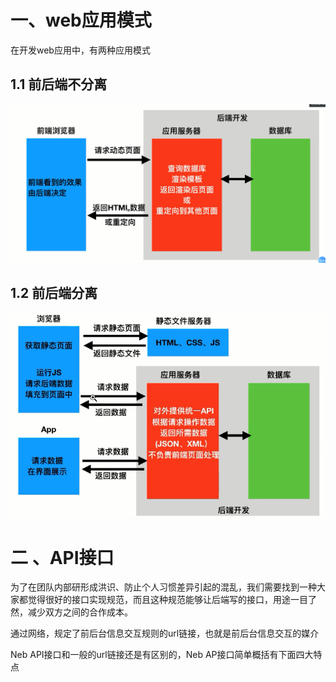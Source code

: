 # 一、web应用模式

在开发web应用中，有两种应用模式

## 1.1 前后端不分离

![](images/WEBRESOURCE6f542339edfb971aa46aae208d6a43ce截图.png)

## 1.2 前后端分离

![](images/WEBRESOURCE8c2cd68dfc3dd6c1a108e8c096ebbf1d截图.png)

# 二 、API接口

为了在团队内部研形成洪识、防止个人习惯差异引起的混乱，我们需要找到一种大家都觉得很好的接口实现规范，而且这种规范能够让后端写的接口，用途一目了然，减少双方之间的合作成本。

通过网络，规定了前后台信息交互规则的url链接，也就是前后台信息交互的媒介

Neb API接口和一般的url链接还是有区别的，Neb AP接口简单概括有下面四大特点
